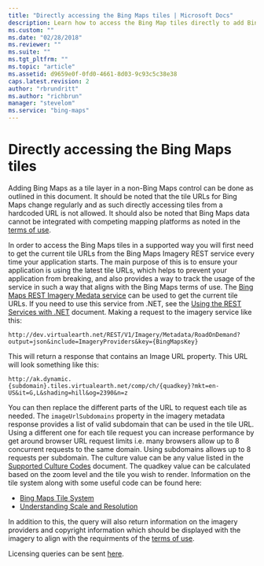 ```yaml
---
title: "Directly accessing the Bing Maps tiles | Microsoft Docs"
description: Learn how to access the Bing Map tiles directly to add Bing Maps as a tile layer in a non-Bing Maps control."
ms.custom: ""
ms.date: "02/28/2018"
ms.reviewer: ""
ms.suite: ""
ms.tgt_pltfrm: ""
ms.topic: "article"
ms.assetid: d9659e0f-0fd0-4661-8d03-9c93c5c38e38
caps.latest.revision: 2
author: "rbrundritt"
ms.author: "richbrun"
manager: "stevelom"
ms.service: "bing-maps"
---
```


# Directly accessing the Bing Maps tiles

Adding Bing Maps as a tile layer in a non-Bing Maps control can be done as outlined in this document. It should be noted that the tile URLs for Bing Maps change regularly and as such directly accessing tiles from a hardcoded URL is not allowed. It should also be noted that Bing Maps data cannot be integrated with competing mapping platforms as noted in the [terms of use](https://www.microsoft.com/maps/product/terms.html).

In order to access the Bing Maps tiles in a supported way you will first need to get the current tile URLs from the Bing Maps Imagery REST service every time your application starts. The main purpose of this is to ensure your application is using the latest tile URLs, which helps to prevent your application from breaking, and also provides a way to track the usage of the service in such a way that aligns with the Bing Maps terms of use. The [Bing Maps REST Imagery Medata service](imagery/get-imagery-metadata.md) can be used to get the current tile URLs. If you need to use this service from .NET, see the [Using the REST Services with .NET](using-the-rest-services-with-net.md) document. Making a request to the imagery service like this:

```url
http://dev.virtualearth.net/REST/V1/Imagery/Metadata/RoadOnDemand?output=json&include=ImageryProviders&key={BingMapsKey}
```

This will return a response that contains an Image URL property. This URL will look something like this:

```url
http://ak.dynamic.{subdomain}.tiles.virtualearth.net/comp/ch/{quadkey}?mkt=en-US&it=G,L&shading=hill&og=2390&n=z
```

You can then replace the different parts of the URL to request each tile as needed. The `imageUrlSubdomains` property in the imagery metadata response provides a list of valid subdomain that can be used in the tile URL. Using a different one for each tile request you can increase performance by get around browser URL request limits i.e. many browsers allow up to 8 concurrent requests to the same domain. Using subdomains allows up to 8 requests per subdomain. The culture value can be any value listed in the [Supported Culture Codes](common-parameters-and-types/supported-culture-codes.md) document. The quadkey value can be calculated based on the zoom level and the tile you wish to render. Information on the tile system along with some useful code can be found here:

* [Bing Maps Tile System](../articles/bing-maps-tile-system.md)
* [Understanding Scale and Resolution](../articles/understanding-scale-and-resolution.md)

In addition to this, the query will also return information on the imagery providers and copyright information which should be displayed with the imagery to align with the requirments of the [terms of use](https://www.microsoft.com/maps/product/terms.html).

Licensing queries can be sent [here](https://www.microsoft.com/maps/contact-us.aspx).

